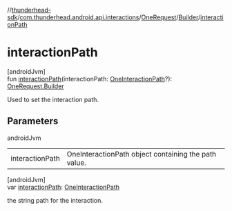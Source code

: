 //[thunderhead-sdk](../../../../index.md)/[com.thunderhead.android.api.interactions](../../index.md)/[OneRequest](../index.md)/[Builder](index.md)/[interactionPath](interaction-path.md)

# interactionPath

[androidJvm]\
fun [interactionPath](interaction-path.md)(interactionPath: [OneInteractionPath](../../-one-interaction-path/index.md)?): [OneRequest.Builder](index.md)

Used to set the interaction path.

## Parameters

androidJvm

| | |
|---|---|
| interactionPath | OneInteractionPath object containing the path value. |

[androidJvm]\
var [interactionPath](interaction-path.md): [OneInteractionPath](../../-one-interaction-path/index.md)

the string path for the interaction.
